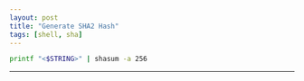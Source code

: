 ```yaml
---
layout: post
title: "Generate SHA2 Hash"
tags: [shell, sha]
---
```


```bash
printf "<$STRING>" | shasum -a 256
```

---

